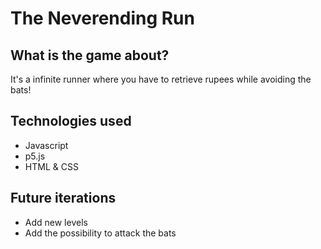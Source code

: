# The Neverending Run

## What is the game about?

It's a infinite runner where you have to retrieve rupees while avoiding the bats!

## Technologies used

- Javascript
- p5.js
- HTML & CSS

## Future iterations

- Add new levels
- Add the possibility to attack the bats
